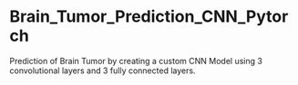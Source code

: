 # Brain_Tumor_Prediction_CNN_Pytorch
Prediction of Brain Tumor by creating a custom CNN Model using 3 convolutional layers and 3 fully connected layers.   

